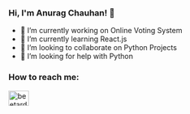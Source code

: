 ### Hi, I'm Anurag Chauhan! 👋

- 🔭 I’m currently working on Online Voting System
- 🌱 I’m currently learning React.js
- 👯 I’m looking to collaborate on Python Projects
- 🤔 I’m looking for help with Python
<h3>How to reach me:</h3>
<p align="left" dir="auto">
  <a href="https://twitter.com/beetardus" rel="nofollow"><img align="center" src="https://raw.githubusercontent.com/rahuldkjain/github-profile-readme-generator/master/src/images/icons/Social/twitter.svg" alt="beetardus" height="30" width="40" style="max-width: 100%;"></a>
</p>
